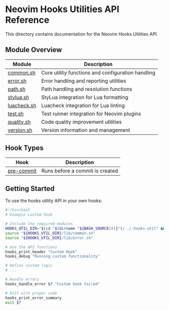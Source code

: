 # Neovim Hooks Utilities API Reference

This directory contains documentation for the Neovim Hooks Utilities API.

## Module Overview

| Module | Description |
|--------|-------------|
| [common.sh](common.md) | Core utility functions and configuration handling |
| [error.sh](error.md) | Error handling and reporting utilities |
| [path.sh](path.md) | Path handling and resolution functions |
| [stylua.sh](stylua.md) | StyLua integration for Lua formatting |
| [luacheck.sh](luacheck.md) | Luacheck integration for Lua linting |
| [test.sh](test.md) | Test runner integration for Neovim plugins |
| [quality.sh](quality.md) | Code quality improvement utilities |
| [version.sh](version.md) | Version information and management |

## Hook Types

| Hook | Description |
|------|-------------|
| [pre-commit](../hooks/pre-commit.md) | Runs before a commit is created |

## Getting Started

To use the hooks utility API in your own hooks:

```bash
#!/bin/bash
# Example custom hook

# Include the required modules
HOOKS_UTIL_DIR="$(cd "$(dirname "${BASH_SOURCE[0]}")/../.hooks-util" && pwd)"
source "${HOOKS_UTIL_DIR}/lib/common.sh"
source "${HOOKS_UTIL_DIR}/lib/error.sh"

# Use the API functions
hooks_print_header "Custom Hook"
hooks_debug "Running custom functionality"

# Define custom logic
# ...

# Handle errors
hooks_handle_error $? "Custom hook failed"

# Exit with proper code
hooks_print_error_summary
exit $?
```
